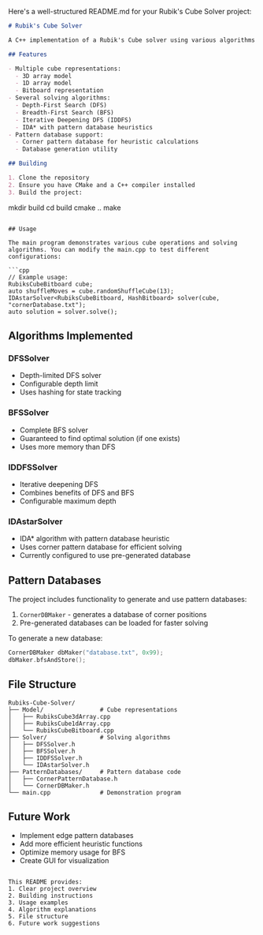 Here's a well-structured README.md for your Rubik's Cube Solver project:

```markdown
# Rubik's Cube Solver

A C++ implementation of a Rubik's Cube solver using various algorithms and data structures.

## Features

- Multiple cube representations:
  - 3D array model
  - 1D array model
  - Bitboard representation
- Several solving algorithms:
  - Depth-First Search (DFS)
  - Breadth-First Search (BFS)
  - Iterative Deepening DFS (IDDFS)
  - IDA* with pattern database heuristics
- Pattern database support:
  - Corner pattern database for heuristic calculations
  - Database generation utility

## Building

1. Clone the repository
2. Ensure you have CMake and a C++ compiler installed
3. Build the project:
   ```
   mkdir build
   cd build
   cmake ..
   make
   ```

## Usage

The main program demonstrates various cube operations and solving algorithms. You can modify the main.cpp to test different configurations:

```cpp
// Example usage:
RubiksCubeBitboard cube;
auto shuffleMoves = cube.randomShuffleCube(13);
IDAstarSolver<RubiksCubeBitboard, HashBitboard> solver(cube, "cornerDatabase.txt");
auto solution = solver.solve();
```

## Algorithms Implemented

### DFSSolver
- Depth-limited DFS solver
- Configurable depth limit
- Uses hashing for state tracking

### BFSSolver
- Complete BFS solver
- Guaranteed to find optimal solution (if one exists)
- Uses more memory than DFS

### IDDFSSolver
- Iterative deepening DFS
- Combines benefits of DFS and BFS
- Configurable maximum depth

### IDAstarSolver
- IDA* algorithm with pattern database heuristic
- Uses corner pattern database for efficient solving
- Currently configured to use pre-generated database

## Pattern Databases

The project includes functionality to generate and use pattern databases:

1. `CornerDBMaker` - generates a database of corner positions
2. Pre-generated databases can be loaded for faster solving

To generate a new database:
```cpp
CornerDBMaker dbMaker("database.txt", 0x99);
dbMaker.bfsAndStore();
```

## File Structure

```
Rubiks-Cube-Solver/
├── Model/                # Cube representations
│   ├── RubiksCube3dArray.cpp
│   ├── RubiksCube1dArray.cpp
│   └── RubiksCubeBitboard.cpp
├── Solver/               # Solving algorithms
│   ├── DFSSolver.h
│   ├── BFSSolver.h
│   ├── IDDFSSolver.h
│   └── IDAstarSolver.h
├── PatternDatabases/     # Pattern database code
│   ├── CornerPatternDatabase.h
│   └── CornerDBMaker.h
└── main.cpp              # Demonstration program
```

## Future Work

- Implement edge pattern databases
- Add more efficient heuristic functions
- Optimize memory usage for BFS
- Create GUI for visualization

```

This README provides:
1. Clear project overview
2. Building instructions
3. Usage examples
4. Algorithm explanations
5. File structure
6. Future work suggestions
